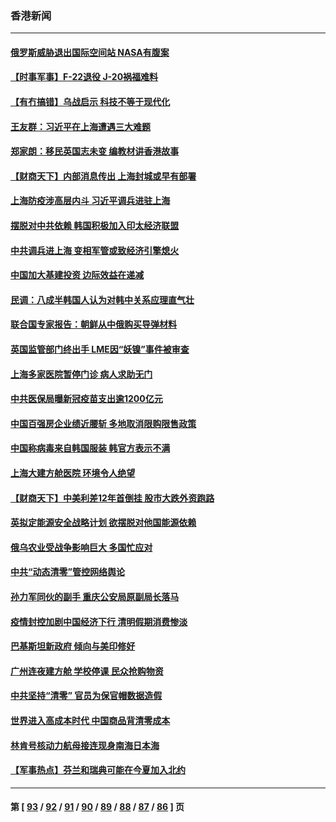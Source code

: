 ### 香港新闻
---
#### [俄罗斯威胁退出国际空间站 NASA有腹案](../../pages/ncid1349362/n13711750.md) 
#### [【时事军事】F-22退役  J-20祸福难料](../../pages/ncid1349362/n13710975.md) 
#### [【有冇搞错】乌战启示 科技不等于现代化](../../pages/ncid1349362/n13710999.md) 
#### [王友群：习近平在上海遭遇三大难题](../../pages/ncid1349362/n13711046.md) 
#### [郑家朗：移民英国志未变 编教材讲香港故事](../../pages/ncid1349362/n13711068.md) 
#### [【财商天下】内部消息传出 上海封城或早有部署](../../pages/ncid1349362/n13710971.md) 
#### [上海防疫涉高层内斗 习近平调兵进驻上海](../../pages/ncid1349362/n13709528.md) 
#### [摆脱对中共依赖 韩国积极加入印太经济联盟](../../pages/ncid1349362/n13710936.md) 
#### [中共调兵进上海 变相军管或致经济引擎熄火](../../pages/ncid1349362/n13710914.md) 
#### [中国加大基建投资 边际效益在递减](../../pages/ncid1349362/n13710908.md) 
#### [民调：八成半韩国人认为对韩中关系应理直气壮](../../pages/ncid1349362/n13710904.md) 
#### [联合国专家报告：朝鲜从中俄购买导弹材料](../../pages/ncid1349362/n13710899.md) 
#### [英国监管部门终出手 LME因“妖镍”事件被审查](../../pages/ncid1349362/n13710894.md) 
#### [上海多家医院暂停门诊 病人求助无门](../../pages/ncid1349362/n13710872.md) 
#### [中共医保局曝新冠疫苗支出逾1200亿元](../../pages/ncid1349362/n13710446.md) 
#### [中国百强房企业绩近腰斩 多地取消限购限售政策](../../pages/ncid1349362/n13710399.md) 
#### [中国称病毒来自韩国服装 韩官方表示不满](../../pages/ncid1349362/n13710425.md) 
#### [上海大建方舱医院 环境令人绝望](../../pages/ncid1349362/n13710327.md) 
#### [【财商天下】中美利差12年首倒挂 股市大跌外资跑路](../../pages/ncid1349362/n13710168.md) 
#### [英拟定能源安全战略计划 欲摆脱对他国能源依赖](../../pages/ncid1349362/n13710193.md) 
#### [俄乌农业受战争影响巨大 多国忙应对](../../pages/ncid1349362/n13710174.md) 
#### [中共“动态清零”管控网络舆论](../../pages/ncid1349362/n13710162.md) 
#### [孙力军同伙的副手 重庆公安局原副局长落马](../../pages/ncid1349362/n13710154.md) 
#### [疫情封控加剧中国经济下行 清明假期消费惨淡](../../pages/ncid1349362/n13710152.md) 
#### [巴基斯坦新政府 倾向与美印修好](../../pages/ncid1349362/n13710141.md) 
#### [广州连夜建方舱 学校停课 民众抢购物资](../../pages/ncid1349362/n13710135.md) 
#### [中共坚持“清零” 官员为保官帽数据造假](../../pages/ncid1349362/n13710125.md) 
#### [世界进入高成本时代 中国商品背清零成本](../../pages/ncid1349362/n13710116.md) 
#### [林肯号核动力航母接连现身南海日本海](../../pages/ncid1349362/n13710096.md) 
#### [【军事热点】芬兰和瑞典可能在今夏加入北约](../../pages/ncid1349362/n13709669.md) 

---
#### 第 [ [93](./93.md) / [92](./92.md) / [91](./91.md) / [90](./90.md) / [89](./89.md) / [88](./88.md) / [87](./87.md) / [86](./86.md) ] 页
